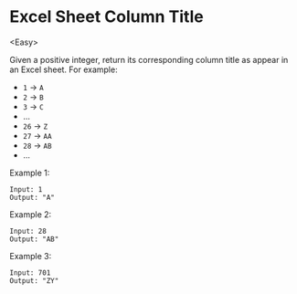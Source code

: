 # Excel Sheet Column Title

\<Easy>

Given a positive integer, return its corresponding column title as appear in an
Excel sheet. For example:
 - `1` -> `A`
 - `2` -> `B`
 - `3` -> `C`
 - ...
 - `26` -> `Z`
 - `27` -> `AA`
 - `28` -> `AB`
 - ...

Example 1:

```
Input: 1
Output: "A"
```

Example 2:

```
Input: 28
Output: "AB"
```

Example 3:

```
Input: 701
Output: "ZY"
```

